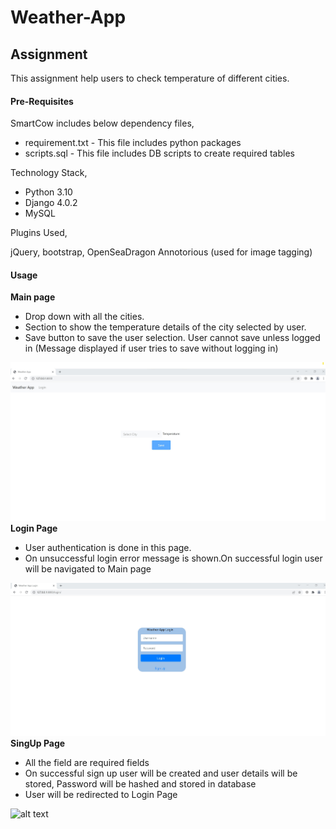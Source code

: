 # Weather-App
<h2>Assignment</h2>

This assignment help users to check temperature of different cities.

<h4>Pre-Requisites</h4>

SmartCow includes below dependency files,

<ul>
<li>requirement.txt - This file includes python packages</li>
<li>scripts.sql - This file includes DB scripts to create required tables</li>
</ul>

Technology Stack,

<ul>
<li>Python 3.10</li>
<li>Django 4.0.2</li>
<li>MySQL</li>
</ul>

Plugins Used,

jQuery, bootstrap, OpenSeaDragon Annotorious (used for image tagging)

<h4>Usage</h4>

<b>Main page</b>
<ul>
<li>Drop down with all the cities.</li>
<li>Section to show the temperature details of the city selected by user.</li>
<li>Save button to save the user selection. User cannot save unless logged in (Message displayed if user tries to save without logging in)</li>
</ul>

![alt text](https://github.com/bnajaysmg9/Weather-App/blob/main/Images/Dashboard.JPG)
<b>Login Page</b>
<ul>
<li>User authentication is done in this page.</li>
<li>On unsuccessful login error message is shown.On successful login user will be navigated to Main page</li>
</ul> 

![alt text](https://github.com/bnajaysmg9/Weather-App/blob/main/Images/Login.JPG)
<b>SingUp Page</b>
<ul>
<li>All the field are required fields</li>
<li>On successful sign up user will be created and user details will be stored, Password will be hashed and stored in database</li>
<li>User will be redirected to Login Page</li>
</ul>

![alt text](https://github.com/bnajaysmg9/Weather-App/blob/main/Images/Sign_Up.JPG)






      


